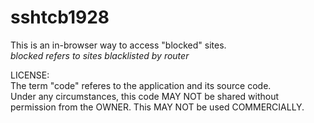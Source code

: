 # sshtcb1928
This is an in-browser way to access "blocked" sites.\
*blocked refers to sites blacklisted by router*

LICENSE:\
The term "code" referes to the application and its source code.\
Under any circumstances, this code
MAY NOT be shared without permission from the OWNER. This  MAY NOT be used COMMERCIALLY.
